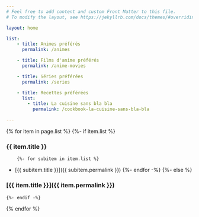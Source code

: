 ```yaml
---
# Feel free to add content and custom Front Matter to this file.
# To modify the layout, see https://jekyllrb.com/docs/themes/#overriding-theme-defaults

layout: home

list:
    - title: Animes préférés
      permalink: /animes

    - title: Films d'anime préférés
      permalink: /anime-movies

    - title: Séries préférées
      permalink: /series

    - title: Recettes préférées
      list:
        - title: La cuisine sans bla bla
          permalink: /cookbook-la-cuisine-sans-bla-bla

---
```


{% for item in page.list %}
    {%- if item.list %}
### {{ item.title }}
        {%- for subitem in item.list %}
  + [{{ subitem.title }}]({{ subitem.permalink }})
        {%- endfor -%}
    {%- else %}
### [{{ item.title }}]({{ item.permalink }})
    {%- endif -%}
{% endfor %}
